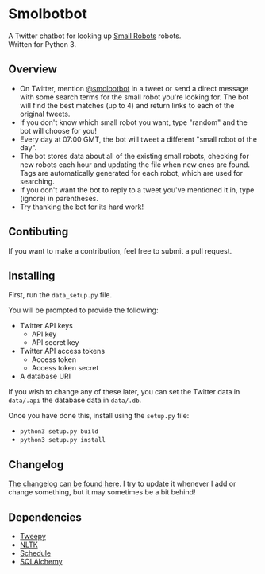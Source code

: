 # Smolbotbot
A Twitter chatbot for looking up [Small Robots](https://twitter.com/smolrobots) robots.  
Written for Python 3.

## Overview
- On Twitter, mention [@smolbotbot](https://twitter.com/smolbotbot) in a tweet or send a direct message with some search terms for the small robot you're looking for. The bot will find the best matches (up to 4) and return links to each of the original tweets.
- If you don't know which small robot you want, type "random" and the bot will choose for you!
- Every day at 07:00 GMT, the bot will tweet a different "small robot of the day".
- The bot stores data about all of the existing small robots, checking for new robots each hour and updating the file when new ones are found. Tags are automatically generated for each robot, which are used for searching.
- If you don't want the bot to reply to a tweet you've mentioned it in, type (ignore) in parentheses.
- Try thanking the bot for its hard work!

## Contibuting
If you want to make a contribution, feel free to submit a pull request.

## Installing
First, run the `data_setup.py` file.

You will be prompted to provide the following:
- Twitter API keys
  - API key
  - API secret key
- Twitter API access tokens
  - Access token
  - Access token secret
- A database URI

If you wish to change any of these later, you can set the Twitter data in `data/.api` the database data in `data/.db`.

Once you have done this, install using the `setup.py` file:
- `python3 setup.py build`
- `python3 setup.py install`

## Changelog
[The changelog can be found here](https://github.com/Pantonshire/SmolBotBot/blob/master/changelog.md#changelog). I try to update it whenever I add or change something, but it may sometimes be a bit behind!

## Dependencies
- [Tweepy](https://github.com/tweepy/tweepy)
- [NLTK](http://www.nltk.org/)
- [Schedule](https://github.com/dbader/schedule)
- [SQLAlchemy](https://www.sqlalchemy.org)
